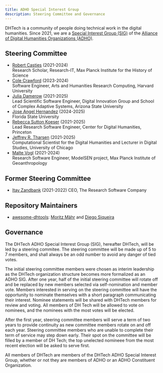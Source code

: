 ```yaml
---
title: ADHO Special Interest Group
description: Steering Committee and Governance
---
```


DHTech is a community of people doing technical work in the digital humanities. Since 2021, we are a [Special Interest Group (SIG)](https://adho.org/sigs/) of the [Alliance of Digital Humanities Organizations (ADHO)](https://adho.org/).

## Steering Committee

* [Robert Casties](https://www.mpiwg-berlin.mpg.de/users/casties) (2021-2024)<br/>
  Research Scholar, Research-IT, Max Planck Institute for the History of Science
* [Cole Crawford](https://digitalhumanities.fas.harvard.edu/person/cole-crawford/) (2023-2024)<br/>
  Software Engineer, Arts and Humanities Research Computing, Harvard University
* [Julia Damerow](https://diging.asu.edu/people/index.html) (2021-2025)<br/>
  Lead Scientific Software Engineer, Digital Innovation Group and School of Complex Adaptive Systems, Arizona State University
* [Jose Angel Hernandez]() (2024-2025)<br/>
  Florida State University
* [Rebecca Sutton Koeser](https://cdh.princeton.edu/people/rebecca-sutton-koeser/) (2021-2025)<br/>
  Lead Research Software Engineer, Center for Digital Humanities, Princeton
* [Jeffrey R. Tharsen](http://www.tharsen.net/) (2021-2025)<br/>
  Computational Scientist for the Digital Humanities and Lecturer in Digital Studies, University of Chicago
* [Malte Vogl](https://www.mpiwg-berlin.mpg.de/users/mvogl) (2021-2024)<br/>
  Research Software Engineer, ModelSEN project, Max Planck Institute of Geoanthropology


## Former Steering Committee

* [Itay Zandbank](https://www.linkedin.com/in/zambaq/) (2021-2022)
  CEO, The Research Software Company


## Repository Maintainers

* [awesome-dhtools](https://dh-tech.github.io/awesome-digital-humanities/): [Moritz Mähr](https://github.com/maehr) and [Diego Siqueira](https://github.com/diegosiqueir4)



## Governance

The DHTech ADHO Special Interest Group (SIG), hereafter DHTech, will be led by a steering commitee. The steering committee will be made up of 5 to 7 members, and shall always be an odd number to avoid any danger of tied votes.

The initial steering committee members were chosen as interim leadership as the DHTech organization structure becomes more formalized as an ADHO SIG. After one year, half of the initial steering committee will rotate off and be replaced by new members selected via self-nomination and member vote. Members interested in serving on the steering committee will have the opportunity to nominate themselves with a short paragraph communicating their interest. Nominee statements will be shared with DHTech members for review and voting. All members of DH Tech will be allowed to vote on nominees, and the nominees with the most votes will be elected.

After the first year, steering committee members will serve a term of two years to provide continuity as new committee members rotate on and off each year.  Steering committee members who are unable to complete their term of service may step down early. Their spot on the committee will be filled by a member of DH Tech; the top unelected nomineee from the most recent election will be asked to serve first.

All members of DHTech are members of the DHTech ADHO Special Interest Group, whether or not they are members of ADHO or an ADHO Constituent Organization.
